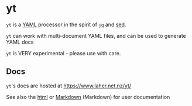 # yt

`yt` is a [YAML](http://www.yaml.org/) processor in the spirit of [`jq`](https://stedolan.github.io/jq/) and [sed](https://en.wikipedia.org/wiki/Sed).

`yt` can work with multi-document YAML files, and can be used to generate YAML docs

`yt` is VERY experimental - please use with care.

## Docs

`yt`'s docs are hosted at https://www.laher.net.nz/yt/

See also the [html](./docs/index.html) or [Markdown](./hugo/content/) (Markdown) for user documentation

